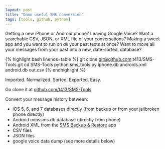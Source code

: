 ```yaml
---
layout: post
title: "Damn useful SMS conversion"
tags: [tools, github, python]
---
```


Getting a new iPhone or Android phone? Leaving Google Voice?
Want a searchable CSV, JSON, or XML file of your conversations?
Making a sweet app and you want to run on *all* your past texts at once?
Want to move all your messages from your past into a new, date-sorted, database?

{% highlight bash linenos=table %}
git clone git@github.com:t413/SMS-Tools.git
cd SMS-Tools
python sms_tools.py iphone.db androids.xml android.db out.csv
{% endhighlight %}

Imported. Normalized. Sorted. Exported. Easy.

Go clone it at [github.com/t413/SMS-Tools](https://github.com/t413/SMS-Tools)

Convert your message history between:
- iOS 5, 6, and 7 databases directly (from backup or from your jailbroken phone directly)
- Android mmssms.db database (directly from phone)
- Android XML from the [SMS Backup & Restore](http://android.riteshsahu.com/apps/sms-backup-restore) app
- CSV files
- JSON files
- google voice data dump (see more details below)
